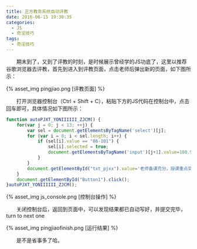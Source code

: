 ```yaml
---
title: 正方教务系统自动评教
date: 2016-06-15 19:30:35
categories:
  - JS
  - 奇淫技巧
tags:
  - 奇淫技巧
---
```


　　期末到了，又到了评教的时刻，是时候展示曾经学的JS功底了，这里以推荐谷歌浏览器去评教，首先到进入到评教页面，点击老师后弹出新的页面，如下图所示：

{% asset_img pingjiao.png [评教页面] %}
<!--more-->
　　打开浏览器控制台（Ctrl + Shift + C），粘贴下方的JS代码在控制台中，点击回车即可，具体情况如下图所示：

``` js
function autoPJXT_YONIIIIII_ZJCM() {
    for(var j = 0; j < 13; ++j) {
        var sel = document.getElementsByTagName('select')[j];
        for (var i = 0; i < sel.length; i++) {
            if (sel[i].value == "86-101") {
                sel[i].selected = true;
                document.getElementsByTagName('input')[j+1].value=100.9;
            }
        }
        document.getElementById("txt_pjxx").value='老师备课充分，授课重点突出。';
    }
    document.getElementById("Button1").click();
}autoPJXT_YONIIIIII_ZJCM();
```

{% asset_img js_console.png [控制台操作] %}

　　关闭控制台后，返回到页面中，可以发现结果都已自动写好，并提交完毕，turn to next one

{% asset_img pingjiaofinish.png [运行结果] %}

　　是不是省事多了哈。
